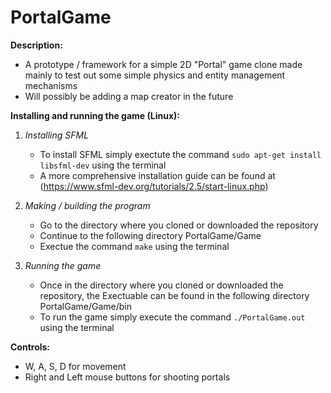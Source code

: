 # PortalGame

**Description:**
  - A prototype / framework for a simple 2D "Portal" game clone made mainly to test out some simple physics 
  and entity management mechanisms
  - Will possibly be adding a map creator in the future

**Installing and running the game (Linux):**
  1. *Installing SFML*
      - To install SFML simply exectute the command `sudo apt-get install libsfml-dev` using the terminal
      - A more comprehensive installation guide can be found at (https://www.sfml-dev.org/tutorials/2.5/start-linux.php)
  
  2. *Making / building the program*
      - Go to the directory where you cloned or downloaded the repository
      - Continue to the following directory PortalGame/Game
      - Exectue the command `make` using the terminal
  
  3. *Running the game*
      - Once in the directory where you cloned or downloaded the repository, the Exectuable can be found in the 
      following directory PortalGame/Game/bin
      - To run the game simply execute the command `./PortalGame.out` using the terminal
      
 **Controls:**
   - W, A, S, D for movement
   - Right and Left mouse buttons for shooting portals
